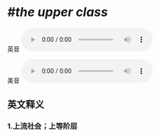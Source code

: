 # ***\#the upper class*** 
英音
<audio src="./media/the upper class1_AAC.aac" controls="controls"></audio>

美音
<audio src="./media/the upper class1_AAC.aac" controls="controls"></audio>



  

英文释义
---
### 1.**上流社会；上等阶层**  


